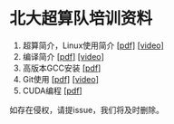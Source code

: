 # 北大超算队培训资料
1. 超算简介，Linux使用简介 [[pdf]](IntroductionToSupercomputing.pdf) [[video]](https://disk.pku.edu.cn:443/link/26C4136FB94FD7E3D8D665DDC0307988)
2. 编译简介 [[pdf]](IntroductionToCompilation.pdf) [[video]](https://disk.pku.edu.cn:443/link/CD44B6DAA730B5ECDD9611ABB5788857)
3. 高版本GCC安装 [[pdf]](GCCInstallation.pdf)
4. Git使用 [[pdf]](IntroductionToGit.pdf) [[video]](https://disk.pku.edu.cn:443/link/26B9CAD58650809033340052F279E2B0)
5. CUDA编程 [[pdf]](IntroductionToCuda.pdf)


如存在侵权，请提issue，我们将及时删除。

